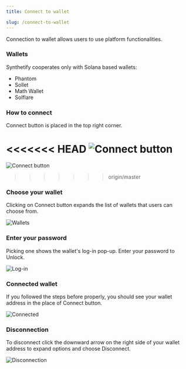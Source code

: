 ```yaml
---
title: Connect to wallet

slug: /connect-to-wallet
---
```


Connection to wallet allows users to use platform functionalities.

### Wallets

Synthetify cooperates only with Solana based wallets:

- Phantom
- Sollet
- Math Wallet
- Solflare

### How to connect

Connect button is placed in the top right corner.

<<<<<<< HEAD
![Connect button](/img/docs/howToConnectWallet.png)
=======
![Connect button](/img/docs/howToConnect.png)
>>>>>>> origin/master

### Choose your wallet

Clicking on Connect button expands the list of wallets that users can choose from.

![Wallets](/img/docs/chooseWallet.png)

### Enter your password

Picking one shows the wallet's log-in pop-up. Enter your password to Unlock.

![Log-in](/img/docs/enterYourPassword.png)

### Connected wallet

If you followed the steps before properly, you should see your wallet address in the place of Connect button.

![Connected](/img/docs/connectedWallet.png)

### Disconnection

To disconnect click the downward arrow on the right side of your wallet address to expand options and choose Disconnect.

![Disconnection](/img/docs/disconnection.png)
